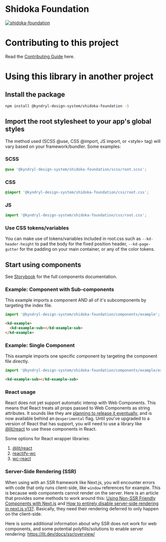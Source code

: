 # Shidoka Foundation

[![shidoka-foundation](https://github.com/kyndryl-design-system/shidoka-foundation/actions/workflows/actions.yml/badge.svg)](https://github.com/kyndryl-design-system/shidoka-foundation/actions/workflows/actions.yml)

# Contributing to this project

Read the [Contributing Guide](CONTRIBUTING.md) here.

# Using this library in another project

## Install the package

<!-- Note: This will not work until you have configured the enterprise package registry following the instructions above. -->

```bash
npm install @kyndryl-design-system/shidoka-foundation -S
```

## Import the root stylesheet to your app's global styles

The method used (SCSS @use, CSS @import, JS import, or &lt;style&gt; tag) will vary based on your framework/bundler. Some examples:

### SCSS

```css
@use '@kyndryl-design-system/shidoka-foundation/scss/root.scss';
```

### CSS

```css
@import '@kyndryl-design-system/shidoka-foundation/css/root.css';
```

### JS

```js
import '@kyndryl-design-system/shidoka-foundation/css/root.css';
```

### Use CSS tokens/variables

You can make use of tokens/variables included in root.css such as `--kd-header-height` to pad the body for the fixed position header, `--kd-page-gutter` for the padding on your main container, or any of the color tokens.

## Start using components

See [Storybook](https://kyndryl-design-system.github.io/shidoka-foundation/) for the full components documentation.

### Example: Component with Sub-components

This example imports a component AND all of it's subcomponents by targeting the index file.

```js
import '@kyndryl-design-system/shidoka-foundation/components/example';
```

```html
<kd-example>
  <kd-example-sub></kd-example-sub>
</kd-example>
```

### Example: Single Component

This example imports one specific component by targeting the component file directly.

```js
import '@kyndryl-design-system/shidoka-foundation/components/example/example-sub';
```

```html
<kd-example-sub></kd-example-sub>
```

### React usage

React does not yet support automatic interop with Web Components. This means that React treats all props passed to Web Components as string attributes. It sounds like they are [planning to release it eventually](https://github.com/facebook/react/issues/11347#issuecomment-988970952), and is now available behind an `@experimental` flag. Until you've upgraded to a version of React that has support, you will need to use a library like [@lit/react](https://www.npmjs.com/package/@lit/react) to use these components in React.

Some options for React wrapper libraries:

1. [@lit/react](https://www.npmjs.com/package/@lit/react)
2. [reactify-wc](https://www.npmjs.com/package/reactify-wc)
3. [wc-react](https://www.npmjs.com/package/wc-react)

### Server-Side Rendering (SSR)

When using with an SSR framework like Next.js, you will encounter errors with code that only runs client-side, like `window` references for example. This is because web components cannot render on the server. Here is an article that provides some methods to work around this: [Using Non-SSR Friendly Components with Next.js](https://blog.bitsrc.io/using-non-ssr-friendly-components-with-next-js-916f38e8992c) and [How to entirely disable server-side rendering in next.js v13?](https://stackoverflow.com/questions/75406728/how-to-entirely-disable-server-side-rendering-in-next-js-v13). Basically, they need their rendering deferred to only happen on the client-side.

Here is some additional information about why SSR does not work for web components, and some potential polyfills/solutions to enable server rendering: https://lit.dev/docs/ssr/overview/
